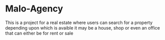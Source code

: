# Malo-Agency
 This is a project for a real estate where users can search for a property depending upon which is avaible it may be a house, shop or even an office that can either be for rent or sale 
